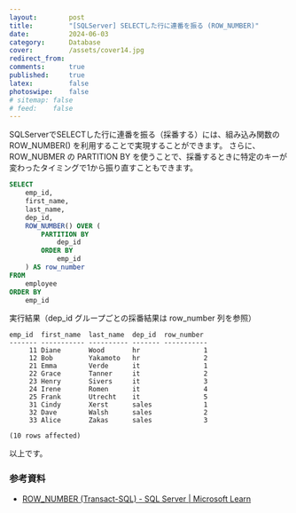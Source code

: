 ```yaml
---
layout:        post
title:         "[SQLServer] SELECTした行に連番を振る (ROW_NUMBER)"
date:          2024-06-03
category:      Database
cover:         /assets/cover14.jpg
redirect_from:
comments:      true
published:     true
latex:         false
photoswipe:    false
# sitemap: false
# feed:    false
---
```


SQLServerでSELECTした行に連番を振る（採番する）には、組み込み関数の ROW_NUMBER() を利用することで実現することができます。
さらに、ROW_NUBMER の PARTITION BY を使うことで、採番するときに特定のキーが変わったタイミングで1から振り直すこともできます。

```sql
SELECT
    emp_id,
    first_name,
    last_name,
    dep_id,
    ROW_NUMBER() OVER (
        PARTITION BY
            dep_id
        ORDER BY
            emp_id
    ) AS row_number
FROM
    employee
ORDER BY
    emp_id
```

実行結果（dep_id グループごとの採番結果は row_number 列を参照）

```output
emp_id  first_name  last_name  dep_id  row_number
------- ----------- ---------- ------- -----------
     11 Diane       Wood       hr                1
     12 Bob         Yakamoto   hr                2
     21 Emma        Verde      it                1
     22 Grace       Tanner     it                2
     23 Henry       Sivers     it                3
     24 Irene       Romen      it                4
     25 Frank       Utrecht    it                5
     31 Cindy       Xerst      sales             1
     32 Dave        Walsh      sales             2
     33 Alice       Zakas      sales             3

(10 rows affected)
```

以上です。

### 参考資料

- [ROW_NUMBER (Transact-SQL) - SQL Server \| Microsoft Learn](https://learn.microsoft.com/ja-jp/sql/t-sql/functions/row-number-transact-sql?view=sql-server-ver16)

